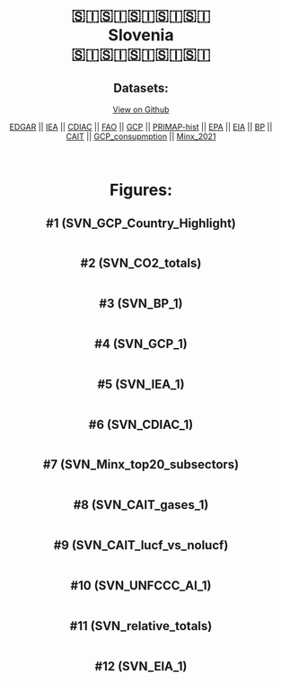 
<center>
<h1 align="center">
🇸🇮🇸🇮🇸🇮🇸🇮🇸🇮
<br>
Slovenia
<br>
🇸🇮🇸🇮🇸🇮🇸🇮🇸🇮
</h1>
<h2>Datasets:</h2>
<p><a href="https://github.com/dquintani/GreenhouseData/tree/master/country_data/SVN_Slovenia/data">View on Github</a>
<br></p><p><a href="data/SVN_EDGAR.csv">EDGAR</a> || <a href="data/SVN_IEA.csv">IEA</a> || <a href="data/SVN_CDIAC.csv">CDIAC</a> || <a href="data/SVN_FAO.csv">FAO</a> || <a href="data/SVN_GCP.csv">GCP</a> || <a href="data/SVN_PRIMAP-hist.csv">PRIMAP-hist</a> || <a href="data/SVN_EPA.csv">EPA</a> || <a href="data/SVN_EIA.csv">EIA</a> || <a href="data/SVN_BP.csv">BP</a> || <a href="data/SVN_CAIT.csv">CAIT</a> || <a href="data/SVN_GCP_consupmption.csv">GCP_consupmption</a> || <a href="data/SVN_Minx_2021.csv">Minx_2021</a></p><p><br></p>
<h1>Figures:</h1><h2>#1 (SVN_GCP_Country_Highlight)</h2>
<p><img alt="" src="figures/SVN_GCP_Country_Highlight.png" /></p><h2>#2 (SVN_CO2_totals)</h2>
<p><img alt="" src="figures/SVN_CO2_totals.png" /></p><h2>#3 (SVN_BP_1)</h2>
<p><img alt="" src="figures/SVN_BP_1.png" /></p><h2>#4 (SVN_GCP_1)</h2>
<p><img alt="" src="figures/SVN_GCP_1.png" /></p><h2>#5 (SVN_IEA_1)</h2>
<p><img alt="" src="figures/SVN_IEA_1.png" /></p><h2>#6 (SVN_CDIAC_1)</h2>
<p><img alt="" src="figures/SVN_CDIAC_1.png" /></p><h2>#7 (SVN_Minx_top20_subsectors)</h2>
<p><img alt="" src="figures/SVN_Minx_top20_subsectors.png" /></p><h2>#8 (SVN_CAIT_gases_1)</h2>
<p><img alt="" src="figures/SVN_CAIT_gases_1.png" /></p><h2>#9 (SVN_CAIT_lucf_vs_nolucf)</h2>
<p><img alt="" src="figures/SVN_CAIT_lucf_vs_nolucf.png" /></p><h2>#10 (SVN_UNFCCC_AI_1)</h2>
<p><img alt="" src="figures/SVN_UNFCCC_AI_1.png" /></p><h2>#11 (SVN_relative_totals)</h2>
<p><img alt="" src="figures/SVN_relative_totals.png" /></p><h2>#12 (SVN_EIA_1)</h2>
<p><img alt="" src="figures/SVN_EIA_1.png" /></p>